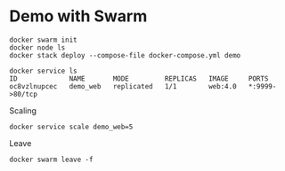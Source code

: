 # Demo with Swarm

```
docker swarm init
docker node ls
docker stack deploy --compose-file docker-compose.yml demo

docker service ls
ID             NAME       MODE         REPLICAS   IMAGE     PORTS
oc8vzlnupcec   demo_web   replicated   1/1        web:4.0   *:9999->80/tcp
```

Scaling
```
docker service scale demo_web=5
```

Leave 
```
docker swarm leave -f
```